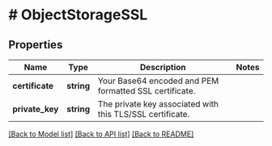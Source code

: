# # ObjectStorageSSL

## Properties

Name | Type | Description | Notes
------------ | ------------- | ------------- | -------------
**certificate** | **string** | Your Base64 encoded and PEM formatted SSL certificate. |
**private_key** | **string** | The private key associated with this TLS/SSL certificate. |

[[Back to Model list]](../../README.md#models) [[Back to API list]](../../README.md#endpoints) [[Back to README]](../../README.md)
